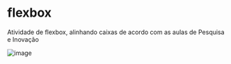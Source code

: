 # flexbox
Atividade de flexbox, alinhando caixas de acordo com as aulas de Pesquisa e Inovação

![image](https://user-images.githubusercontent.com/110927737/188774331-548b5fcb-8084-4422-adf8-51c429319805.png)

